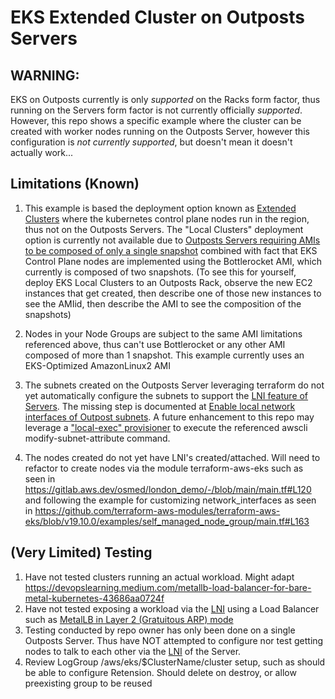 # EKS Extended Cluster on Outposts Servers

## WARNING:
EKS on Outposts currently is only *supported* on the Racks form factor, thus running on the Servers form factor is not currently officially *supported*.  However, this repo shows a specific example where the cluster can be created with worker nodes running on the Outposts Server, however this configuration is *not currently supported*, but doesn't mean it doesn't actually work...

## Limitations (Known)
1. This example is based the deployment option known as [Extended Clusters](https://docs.aws.amazon.com/eks/latest/userguide/eks-outposts.html#outposts-overview-comparing-deployment-options) where the kubernetes control plane nodes run in the region, thus not on the Outposts Servers.  The "Local Clusters" deployment option is currently not available due to [Outposts Servers requiring AMIs to be composed of only a single snapshot](https://docs.aws.amazon.com/outposts/latest/server-userguide/launch-instance.html#launch-instances) combined with fact that EKS Control Plane nodes are implemented using the Bottlerocket AMI, which currently is composed of two snapshots.  (To see this for yourself, deploy EKS Local Clusters to an Outposts Rack, observe the new EC2 instances that get created, then describe one of those new instances to see the AMIid, then describe the AMI to see the composition of the snapshots)

2. Nodes in your Node Groups are subject to the same AMI limitations referenced above, thus can't use Bottlerocket or any other AMI composed of more than 1 snapshot.  This example currently uses an EKS-Optimized AmazonLinux2 AMI

3. The subnets created on the Outposts Server leveraging terraform do not yet automatically configure the subnets to support the [LNI feature of Servers](https://docs.aws.amazon.com/outposts/latest/server-userguide/local-network-interface.html).  The missing step is documented at [Enable local network interfaces of Outpost subnets](https://docs.aws.amazon.com/outposts/latest/server-userguide/local-network-interface.html#enable-lni).  A future enhancement to this repo may leverage a ["local-exec" provisioner](https://developer.hashicorp.com/terraform/language/resources/provisioners/local-exec) to execute the referenced awscli modify-subnet-attribute command.

4. The nodes created do not yet have LNI's created/attached. Will need to refactor to create nodes via the module terraform-aws-eks such as seen in https://gitlab.aws.dev/osmed/london_demo/-/blob/main/main.tf#L120 and following the example for customizing network_interfaces as seen in https://github.com/terraform-aws-modules/terraform-aws-eks/blob/v19.10.0/examples/self_managed_node_group/main.tf#L163 

## (Very Limited) Testing

1. Have not tested clusters running an actual workload.  Might adapt https://devopslearning.medium.com/metallb-load-balancer-for-bare-metal-kubernetes-43686aa0724f
1. Have not tested exposing a workload via the [LNI](https://docs.aws.amazon.com/outposts/latest/server-userguide/local-network-interface.html) using a Load Balancer such as [MetalLB in Layer 2 (Gratuitous ARP) mode](https://metallb.universe.tf/concepts/layer2/)
1. Testing conducted by repo owner has only been done on a single Outposts Server.  Thus have NOT attempted to configure nor test getting nodes to talk to each other via the [LNI](https://docs.aws.amazon.com/outposts/latest/server-userguide/local-network-interface.html) of the Server. 
1. Review LogGroup /aws/eks/$ClusterName/cluster setup, such as should be able to configure Retension.  Should delete on destroy, or allow preexisting group to be reused
